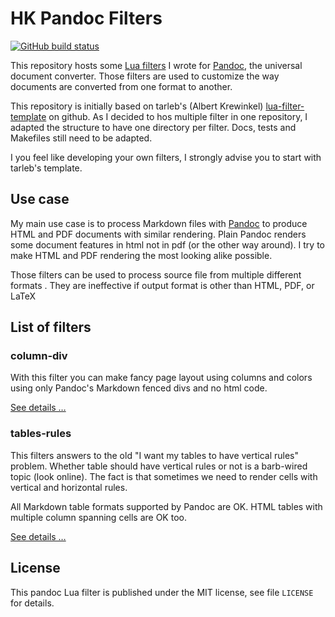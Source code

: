 HK Pandoc Filters
==================================================================

[![GitHub build status][CI badge]][CI workflow]

This repository hosts some [Lua filters][] I wrote for [Pandoc][], the universal document converter. Those filters are used to customize the way documents are converted from one format to another.

This repository is initially based on tarleb's (Albert Krewinkel) [lua-filter-template][] on github. As I decided to hos multiple filter in one repository, I adapted the structure to have one directory per filter. Docs, tests and Makefiles still need to be adapted.

I you feel like developing your own filters, I strongly advise you to start with tarleb's template.

[Pandoc]: https://pandoc.org
[Lua filters]: https://pandoc.org/lua-filters.html
[lua-filter-template]: https://github.com/tarleb/lua-filter-template
[from template]: https://docs.github.com/en/repositories/creating-and-managing-repositories/creating-a-repository-from-a-template
[CI badge]: https://img.shields.io/github/workflow/status/chrisaga/hk-pandoc-filters/CI?logo=github
[CI workflow]: https://github.com/chrisaga/hk-pandoc-filters/actions/workflows/ci.yaml

Use case
------------------------------------------------------------------

My main use case is to process Markdown files with [Pandoc][] to produce HTML and PDF documents with similar rendering. Plain Pandoc renders some document features in html not in pdf (or the other way around). I try to make HTML and PDF rendering the most looking alike possible.

Those filters can be used to process source file from multiple different formats . They are ineffective if output format is other than HTML, PDF, or LaTeX


List of filters
------------------------------------------------------------------

### column-div

With this filter you can make fancy page layout using columns and colors using only Pandoc's Markdown fenced divs and no html code.

[See details …](../column-div/README.md)

### tables-rules

This filters answers to the old "I want my tables to have vertical rules" problem. Whether table should have vertical rules or not is a barb-wired topic (look online). The fact is that sometimes we need to render cells with vertical and horizontal rules.

All Markdown table formats supported by Pandoc are OK. HTML tables with multiple  column spanning cells are OK too.

[See details …](../tables-rules/README.md)

License
------------------------------------------------------------------

This pandoc Lua filter is published under the MIT license, see
file `LICENSE` for details.
